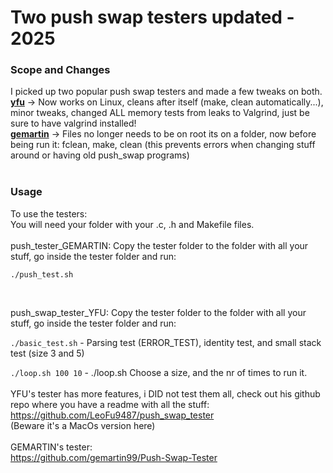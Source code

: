 # Two push swap testers updated - 2025
### Scope and Changes
I picked up two popular push swap testers and made a few tweaks on both.
<br>
**<u>yfu</u>** -> Now works on Linux, cleans after itself (make, clean automatically...), minor tweaks, changed ALL memory tests from leaks to Valgrind, just be sure to have valgrind installed!
<br>
**<u>gemartin</u>** -> Files no longer needs to be on root its on a folder, now before being run it: fclean, make, clean (this prevents errors when changing stuff around or having old push_swap programs) <br> <br>

### Usage
To use the testers:
<br>
You will need your folder with your .c, .h and Makefile files.<br>
<br> push_tester_GEMARTIN: Copy the tester folder to the folder with all your stuff, go inside the tester folder and run: 

```./push_test.sh```

<br>

push_swap_tester_YFU: Copy the tester folder to the folder with all your stuff, go inside the tester folder and run:  

```./basic_test.sh```  -  Parsing test (ERROR_TEST), identity test, and small stack test (size 3 and 5)

```./loop.sh 100 10``` - ./loop.sh <stack size> <loop times>  Choose a size, and the nr of times to run it.
<br>
<br>
YFU's tester has more features, i DID not test them all, check out his github repo where you have a readme with all the stuff:<br>
https://github.com/LeoFu9487/push_swap_tester<br>
(Beware it's a MacOs version here)<br>
<br>
GEMARTIN's tester:<br>
https://github.com/gemartin99/Push-Swap-Tester<br>
<br>

